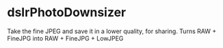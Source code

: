 # dslrPhotoDownsizer
Take the fine JPEG and save it in a lower quality, for sharing. Turns RAW + FineJPG into RAW + FineJPG + LowJPEG
